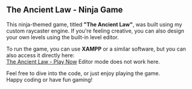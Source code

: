 ## The Ancient Law - Ninja Game

This ninja-themed game, titled **"The Ancient Law"**, was built using my custom raycaster engine. If you're feeling creative, you can also design your own levels using the built-in level editor.

To run the game, you can use **XAMPP** or a similar software, but you can also access it directly here:  
[The Ancient Law - Play Now](https://tuccmann.itch.io/ancienlaw)
Editor mode does not work here.

Feel free to dive into the code, or just enjoy playing the game.  
Happy coding or have fun gaming!
